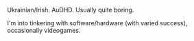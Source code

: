 Ukrainian/Irish. AuDHD. Usually quite boring.

I'm into tinkering with software/hardware (with varied success), occasionally videogames.

